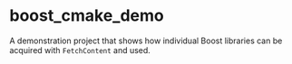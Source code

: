 # boost_cmake_demo

A demonstration project that shows how individual Boost libraries can be
acquired with `FetchContent` and used.
